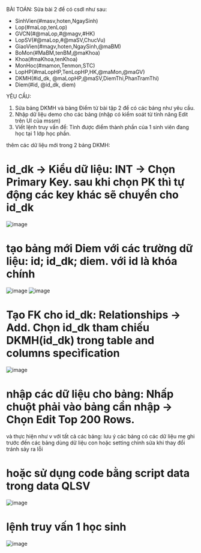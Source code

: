 BÀI TOÁN: Sửa bài 2 để có csdl như sau:
  + SinhVien(#masv,hoten,NgaySinh)
  + Lop(#maLop,tenLop)
  + GVCN(#@maLop,#@magv,#HK)
  + LopSV(#@maLop,#@maSV,ChucVu)
  + GiaoVien(#magv,hoten,NgaySinh,@maBM)
  + BoMon(#MaBM,tenBM,@maKhoa)
  + Khoa(#maKhoa,tenKhoa)
  + MonHoc(#mamon,Tenmon,STC)
  + LopHP(#maLopHP,TenLopHP,HK,@maMon,@maGV)
  + DKMH(#id_dk, @maLopHP,@maSV,DiemThi,PhanTramThi)
  + Diem(#id, @id_dk, diem)

YÊU CẦU:
1. Sửa bảng DKMH và bảng Điểm từ bài tập 2 để có các bảng như yêu cầu.
2. Nhập dữ liệu demo cho các bảng (nhập có kiểm soát từ tính năng Edit trên UI của mssm)
3. Viết lệnh truy vấn để: Tính được điểm thành phần của 1 sinh viên đang học tại 1 lớp học phần.




thêm các dữ liệu mới trong 2 bảng DKMH:
# id_dk → Kiểu dữ liệu: INT → Chọn Primary Key. sau khi chọn PK thì tự động các key khác sẽ chuyển cho id_dk
![image](https://github.com/user-attachments/assets/9cb6039f-a102-4963-a954-6008f6dae03c)

# tạo bảng mới Diem với các trường dữ liệu: id; id_dk; diem. với id là khóa chính 
![image](https://github.com/user-attachments/assets/ce9793d9-a1e9-47e9-af50-f7fef81c071b)
![image](https://github.com/user-attachments/assets/007d3c39-3734-4b6d-8fd8-e242fbe10384)

# Tạo FK cho id_dk: Relationships → Add. Chọn id_dk tham chiếu DKMH(id_dk) trong table and columns specìfication 
![image](https://github.com/user-attachments/assets/2e53ca52-06ba-4bb0-939e-57eab0fb63c5)

# nhập các dữ liệu cho bảng: Nhấp chuột phải vào bảng cần nhập → Chọn Edit Top 200 Rows.
và thực hiện như v với tất cả các bảng: lưu ý các bảng có các dữ liệu mẹ ghi trước đến các bảng dùng dữ liệu con hoặc setting chỉnh sửa khi thay đổi tránh sảy ra lỗi

# hoặc sử dụng code bằng script data trong data QLSV

![image](https://github.com/user-attachments/assets/4e8f4a79-f9b5-46fa-9df2-1221e29d02a3)


# lệnh truy vấn 1 học sinh 
![image](https://github.com/user-attachments/assets/c47f15f4-606f-4172-94cd-8ac3c21a8876)







